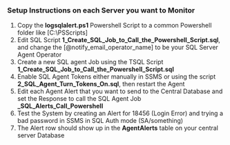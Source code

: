 ### Setup Instructions on each Server you want to Monitor

1) Copy the **logsqlalert.ps1** Powershell Script to a common Powershell folder like [C:\PSScripts]
2) Edit SQL Script **1_Create_SQL_Job_to_Call_the_Powershell_Script.sql**, and change the [@notify_email_operator_name] to be your SQL Server Agent Operator
3) Create a new SQL agent Job using the TSQL Script **1_Create_SQL_Job_to_Call_the_Powershell_Script.sql**
4) Enable SQL Agent Tokens either manually in SSMS or using the script **2_SQL_Agent_Turn_Tokens_On.sql**, then restart the Agent
5) Edit each Agent Alert that you want to send to the Central Database and set the Response to call the SQL Agent Job **_SQL_Alerts_Call_Powershell**
6) Test the System by creating an Alert for 18456 (Login Error) and trying a bad password in SSMS in SQL Auth mode (SA/something)
7) The Alert row should show up in the **AgentAlerts** table on your central server Database
